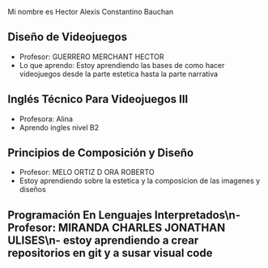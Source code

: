 Mi nombre es Hector Alexis Constantino Bauchan

## Diseño de Videojuegos
- Profesor: GUERRERO MERCHANT HECTOR 
- Lo que aprendo: Estoy aprendiendo las bases de como hacer videojuegos desde la parte estetica hasta la parte narrativa

## Inglés Técnico Para Videojuegos III
- Profesora: Alina
- Aprendo ingles nivel B2
## Principios de Composición y Diseño
- Profesor: MELO ORTIZ D ORA ROBERTO
- Estoy aprendiendo sobre la estetica y la composicion de las imagenes y diseños
## Programación En Lenguajes Interpretados\n- Profesor: MIRANDA CHARLES JONATHAN ULISES\n- estoy aprendiendo a crear repositorios en git y a susar visual code
